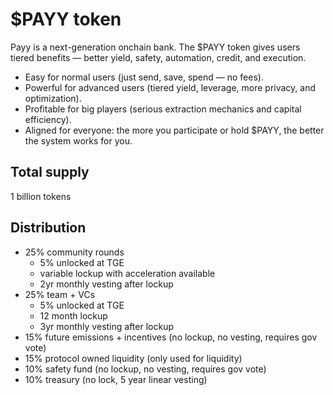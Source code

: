 # $PAYY token

Payy is a next-generation onchain bank. The $PAYY token gives users tiered benefits — better yield, safety, automation, credit, and execution.

* Easy for normal users (just send, save, spend — no fees).
* Powerful for advanced users (tiered yield, leverage, more privacy, and optimization).
* Profitable for big players (serious extraction mechanics and capital efficiency).
* Aligned for everyone: the more you participate or hold $PAYY, the better the system works for you.

## Total supply

1 billion tokens

## Distribution

* 25% community rounds
  * 5% unlocked at TGE
  * variable lockup with acceleration available
  * 2yr monthly vesting after lockup
* 25% team + VCs
  * 5% unlocked at TGE
  * 12 month lockup
  * 3yr monthly vesting after lockup
* 15% future emissions + incentives (no lockup, no vesting, requires gov vote)
* 15% protocol owned liquidity (only used for liquidity)
* 10% safety fund (no lockup, no vesting, requires gov vote)
* 10% treasury (no lock, 5 year linear vesting)
